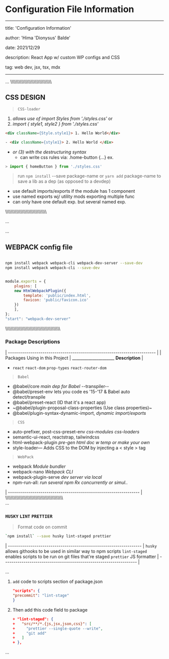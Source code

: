 
# Configuration File Information

---
title: 'Configuration Information'

author: 'Hima 'Dionysus' Balde'

date: 2021/12/29

description: React App w/ custom WP configs and CSS

tag: web dev, jsx, tsx, mdx

---

...
\\\\\\\\\\\\\\\\\\\\\\\\\\\\\\\\\\\\\\\\\\\\\\\\\\\\\\\\\\\\

## CSS DESIGN

> `CSS-loader`

1. _allows use of import Styles from './styles.css'_ or
2. _import { style1, style2 } from './styles.css'_

```html
<div className={Style.style1}> 1. Hello World</div>
```

```html
- <div className={style1}> 2. Hello World </div>
```

- _or (3) with the destructuring syntax_
  - can write css rules via: .home-button {...} ex.

```jsx
> import { homeButton } from './styles.css'
```

> run `npm install` --save package-name or `yarn add` package-name to save a lib as a dep (as opposed to a devdep)

- use default imports/exports if the module has 1 component
- use named exports wj/ utility mods exporting multiple func
- can only have one default exp. but several named exp.

\\\\\\\\\\\\\\\\\\\\\\\\\\\\\\\\\\\\\\\\\\\\\\\\\\\\\\\\\\\\

...

...

## WEBPACK config file

```bash

npm install webpack webpack-cli webpack-dev-server --save-dev
npm install webpack webpack-cli --save-dev


```

```jsx

module.exports = {
    plugins: [
    new HtmlWebpackPlugin({
        template: 'public/index.html',
        favicon: 'public/favicon.ico'
    })
    ],
};
"start": "webpack-dev-server"
```

\\\\\\\\\\\\\\\\\\\\\\\\\\\\\\\\\\\\\\\\\\\\\\\\\\\\\\\\\\\\\\\\\\\\\\\\\\\\\\\\

### Package Descriptions

| ------------------------------------------------------------------------- |
| Packages Using in this Project | _____________________ **Description** |

- `react` `react-dom` `prop-types` `react-router-dom`

> `Babel`

- @babel/core  _main dep for Babel_ --transpiler--
- @babel/preset-env lets you code es '15-'17 & Babel  auto detect/transpile
- @babel/preset-react (ID that it's a react app)
- ~@babel/plugin-proposal-class-properties (Use class properties)~
- @babel/plugin-syntax-dynamic-import, _dynamic import/exports_

> `CSS`

- auto-prefixer, post-css-preset-env _css-modules_ _css-loaders_
- semantic-ui-react, reactstrap, tailwindcss
- html-webpack-plugin _pre-gen html doc w  temp or make your own_
- style-loader— Adds CSS to the DOM by injecting a < style > tag

> `WebPack`

- webpack _Module bundler_
- webpack-nano _Webpack CLI_
- webpack-plugin-serve _dev server via local_
- npm-run-all: _run several npm Rx concurrently or simul.._

| ----------------------------------------------------------------- |
\\\\\\\\\\\\\\\\\\\\\\\\\\\\\\\\\\\\\\\\\\\\\\\\\\\\\\\\\\\\\\\\\\\\\\\\\\\\\\\\\\\\\
...

### `HUSKY` `LINT` `PRETTIER`

>Format code on commit

```bash
`npm install` --save husky lint-staged prettier
```

| ------------------------------------------------------------------ |
`husky` allows githooks to be used in similar way to npm scripts
`lint-staged` enables scripts to be run on git files that're staged
`prettier` JS formatter
| ------------------------------------------------------------------ |

...

1. `add` code to scripts section of package.json

    ```json
    "scripts": {
    "precommit": "lint-stage"
    }

    ```

2. Then add this code field to package

    ```json
    + "lint-staged": {
    +   "src/**/*.{js,jsx,json,css}": [
    +     "prettier --single-quote --write",
    +     "git add"
    +   ]
    + },
    ```

...
